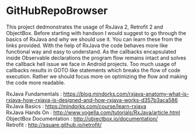 # GitHubRepoBrowser
This project dedmonstrates the usage of RxJava 2, Retrofit 2 and ObjectBox. Before starting with handson I would suggest to go through the basics of RxJava and why we should use it. You can learn these from the links provided. With the help of RxJava the code behaves more like functional way and easy to understand. As the callbacks encapsulated inside Observable declarations the program flow remains intact and solves the callback hell issue we face in Android projects. Too much usage of callbacks results in GOTO like statements which breaks the flow of code execution. Rather we should focus more on optimizing the flow and making the code more readable.


 
RxJava Fundamentals : https://blog.mindorks.com/rxjava-anatomy-what-is-rxjava-how-rxjava-is-designed-and-how-rxjava-works-d357b3aca586
<br />RxJava Basics : https://mindorks.com/course/learn-rxjava
<br />RxJava Hands On : http://www.vogella.com/tutorials/RxJava/article.html 
<br />ObjectBox Documentation : http://objectbox.io/documentation/
<br />Retrofit : http://square.github.io/retrofit/


